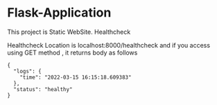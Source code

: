 # Flask-Application

This project is Static WebSite.
Healthcheck

Healthcheck Location is localhost:8000/healthcheck and if you access using GET method , it returns body as follows
```
{
  "logs": {
    "time": "2022-03-15 16:15:18.609383"
  },
  "status": "healthy"
}
```
